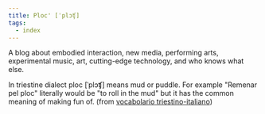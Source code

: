 ```yaml
---
title: Ploc' [ˈplɔʧ]
tags:
  - index
---
```

A blog about embodied interaction, new media, performing arts, experimental music, art, cutting-edge technology, and who knows what else.

In triestine dialect ploc [ˈplɔʧ] means mud or puddle. For example "Remenar pel ploc" literally would be "to roll in the mud" but it has the common meaning of making fun of. 
(from [vocabolario triestino-italiano](https://www.atrieste.eu/Wiki/doku.php?id=dialetto:pi))